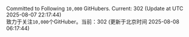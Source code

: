 Committed to Following `10,000` GitHubers. Current: <!-- FOLLOWING_COUNT -->302<!-- FOLLOWING_COUNT --> (Update at UTC <!-- LAST_UPDATED -->2025-08-07 22:17:44<!-- LAST_UPDATED -->)<br>
致力于关注`10,000`个GitHuber。当前：<!-- FOLLOWING_COUNT -->302<!-- FOLLOWING_COUNT --> (更新于北京时间 <!-- LAST_UPDATED_CST -->2025-08-08 06:17:44<!-- LAST_UPDATED_CST -->)
